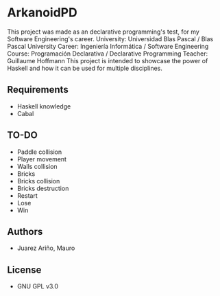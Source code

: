 # ArkanoidPD

This project was made as an declarative programming's test, for my Software Engineering's career.
University: Universidad Blas Pascal / Blas Pascal University
Career: Ingeniería Informática / Software Engineering
Course: Programación Declarativa / Declarative Programming
Teacher: Guillaume Hoffmann
This project is intended to showcase the power of Haskell and how it can be used for multiple disciplines.

## Requirements

- Haskell knowledge
- Cabal

## TO-DO

- Paddle collision
- Player movement
- Walls collision
- Bricks
- Bricks collision
- Bricks destruction
- Restart
- Lose
- Win

## Authors

- Juarez Ariño, Mauro

## License

- GNU GPL v3.0